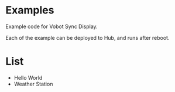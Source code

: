 # Examples

Example code for Vobot Sync Display.

Each of the example can be deployed to Hub, and runs after reboot.

# List

- Hello World
- Weather Station

